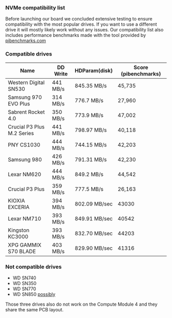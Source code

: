 ### NVMe compatibility list

Before launching our board we concluded extensive testing to ensure compatibility with the most popular drives. If you want to use a different drive it will mostly likely work without any issues. Our compatibility list also includes performance benchmarks made with the tool provided by [pibenchmarks.com](https://pibenchmarks.com)

### Compatible drives

|Name|DD Write|HDParam(disk)|Score (pibenchmarks)|
|---|---|---|---|
|Western Digital SN530|441 MB/s|845.35 MB/s|45,735|
|Samsung 970 EVO Plus|314 MB/s|776.7 MB/s|27,960|
|Sabrent Rocket 4.0|350 MB/s|773.9 MB/s|47,002|
|Crucial P3 Plus M.2 Series|441 MB/s|798.97 MB/s|40,118|
|PNY CS1030|444 MB/s|744.15 MB/s|42,203|
|Samsung 980|426 MB/s|791.31 MB/s|42,230|
|Lexar NM620|444 MB/s|849.2 MB/s|44,542|
|Crucial P3 Plus|359 MB/s|777.5 MB/s|26,163|
|KIOXIA EXCERIA|394 MB/s|802.09 MB/sec|43030|
|Lexar NM710|393 MB/s|849.91 MB/sec|40542|
|Kingston KC3000|393 MB/s |832.70 MB/sec|44203|
|XPG GAMMIX S70 BLADE|403 MB/s |829.90 MB/sec |41316|


### Not compatible drives

- WD SN740
- WD SN350
- WD SN770
- WD SN850 [possibly](https://github.com/raspberrypi/linux/issues/5217)

Those three drives also do not work on the Compute Module 4 and they share the same PCB layout. 
